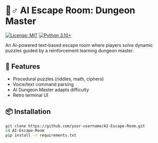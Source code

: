 # 🧙♂️ AI Escape Room: Dungeon Master

[![License: MIT](https://img.shields.io/badge/License-MIT-yellow.svg)](https://opensource.org/licenses/MIT)
[![Python 3.10+](https://img.shields.io/badge/python-3.10+-blue.svg)](https://www.python.org/)

An AI-powered text-based escape room where players solve dynamic puzzles guided by a reinforcement learning dungeon master.

## 🚀 Features
- Procedural puzzles (riddles, math, ciphers)
- Voice/text command parsing
- AI Dungeon Master adapts difficulty
- Retro terminal UI

## 📦 Installation
```bash
git clone https://github.com/your-username/AI-Escape-Room.git
cd AI-Escape-Room
pip install -r requirements.txt